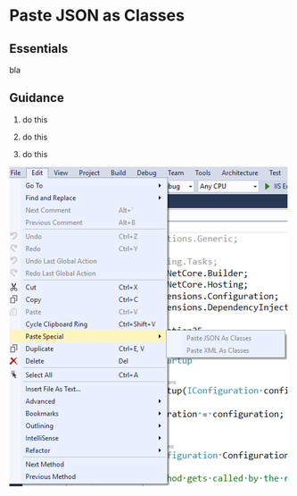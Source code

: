 # Paste JSON as Classes

## Essentials
bla

## Guidance
1. do this
2. do this 

3. do this

![Setting for line numbers](images/json.png)